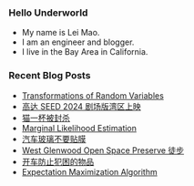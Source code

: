### Hello Underworld

- My name is Lei Mao.
- I am an engineer and blogger.
- I live in the Bay Area in California.


### Recent Blog Posts

<!-- BLOG-POST-LIST:START -->
- [Transformations of Random Variables](https://leimao.github.io/blog/Transformations-Random-Variables/)
- [高达 SEED 2024 剧场版湾区上映](https://leimao.github.io/essay/Gundam-SEED-2024%E5%89%A7%E5%9C%BA%E7%89%88-%E6%B9%BE%E5%8C%BA%E4%B8%8A%E6%98%A0/)
- [猫一杯被封杀](https://leimao.github.io/essay/%E7%8C%AB%E4%B8%80%E6%9D%AF%E8%A2%AB%E5%B0%81%E6%9D%80/)
- [Marginal Likelihood Estimation](https://leimao.github.io/blog/Marginal-Likelihood-Estimation/)
- [汽车玻璃不要贴膜](https://leimao.github.io/essay/%E6%B1%BD%E8%BD%A6%E7%8E%BB%E7%92%83%E4%B8%8D%E8%A6%81%E8%B4%B4%E8%86%9C/)
- [West Glenwood Open Space Preserve 徒步](https://leimao.github.io/life/West-Glenwood-Open-Space-Preserve/)
- [开车防止犯困的物品](https://leimao.github.io/essay/%E5%BC%80%E8%BD%A6%E9%98%B2%E6%AD%A2%E7%8A%AF%E5%9B%B0%E7%9A%84%E7%89%A9%E5%93%81/)
- [Expectation Maximization Algorithm](https://leimao.github.io/blog/Expectation-Maximization-Algorithm/)
<!-- BLOG-POST-LIST:END -->
